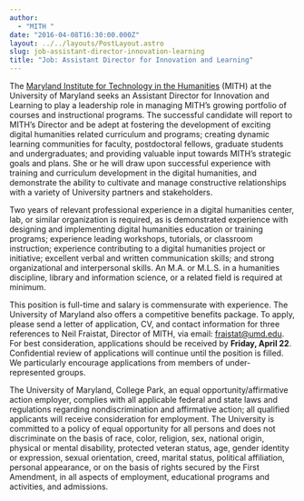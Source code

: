 ```yaml
---
author:
  - "MITH "
date: "2016-04-08T16:30:00.000Z"
layout: ../../layouts/PostLayout.astro
slug: job-assistant-director-innovation-learning
title: "Job: Assistant Director for Innovation and Learning"
---
```


The [Maryland Institute for Technology in the Humanities](http://mith.umd.edu/) (MITH) at the University of Maryland seeks an Assistant Director for Innovation and Learning to play a leadership role in managing MITH’s growing portfolio of courses and instructional programs. The successful candidate will report to MITH’s Director and be adept at fostering the development of exciting digital humanities related curriculum and programs; creating dynamic learning communities for faculty, postdoctoral fellows, graduate students and undergraduates; and providing valuable input towards MITH’s strategic goals and plans. She or he will draw upon successful experience with training and curriculum development in the digital humanities, and demonstrate the ability to cultivate and manage constructive relationships with a variety of University partners and stakeholders.

Two years of relevant professional experience in a digital humanities center, lab, or similar organization is required, as is demonstrated experience with designing and implementing digital humanities education or training programs; experience leading workshops, tutorials, or classroom instruction; experience contributing to a digital humanities project or initiative; excellent verbal and written communication skills; and strong organizational and interpersonal skills. An M.A. or M.L.S. in a humanities discipline, library and information science, or a related field is required at minimum.

This position is full-time and salary is commensurate with experience. The University of Maryland also offers a competitive benefits package. To apply, please send a letter of application, CV, and contact information for three references to Neil Fraistat, Director of MITH, via email: [fraistat@umd.edu](mailto:fraistat@umd.edu). For best consideration, applications should be received by **Friday, April 22**. Confidential review of applications will continue until the position is filled. We particularly encourage applications from members of under-represented groups.

The University of Maryland, College Park, an equal opportunity/affirmative action employer, complies with all applicable federal and state laws and regulations regarding nondiscrimination and affirmative action; all qualified applicants will receive consideration for employment. The University is committed to a policy of equal opportunity for all persons and does not discriminate on the basis of race, color, religion, sex, national origin, physical or mental disability, protected veteran status, age, gender identity or expression, sexual orientation, creed, marital status, political affiliation, personal appearance, or on the basis of rights secured by the First Amendment, in all aspects of employment, educational programs and activities, and admissions.

